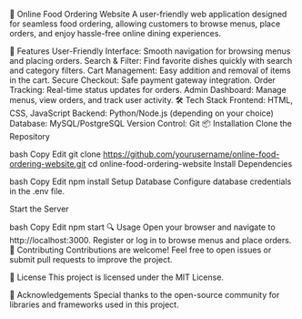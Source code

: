 🍕 Online Food Ordering Website
A user-friendly web application designed for seamless food ordering, allowing customers to browse menus, place orders, and enjoy hassle-free online dining experiences.

🚀 Features
User-Friendly Interface: Smooth navigation for browsing menus and placing orders.
Search & Filter: Find favorite dishes quickly with search and category filters.
Cart Management: Easy addition and removal of items in the cart.
Secure Checkout: Safe payment gateway integration.
Order Tracking: Real-time status updates for orders.
Admin Dashboard: Manage menus, view orders, and track user activity.
🛠️ Tech Stack
Frontend: HTML, CSS, JavaScript
Backend: Python/Node.js (depending on your choice)
Database: MySQL/PostgreSQL
Version Control: Git
📦 Installation
Clone the Repository

bash
Copy
Edit
git clone https://github.com/yourusername/online-food-ordering-website.git
cd online-food-ordering-website
Install Dependencies

bash
Copy
Edit
npm install
Setup Database
Configure database credentials in the .env file.

Start the Server

bash
Copy
Edit
npm start
🔍 Usage
Open your browser and navigate to http://localhost:3000.
Register or log in to browse menus and place orders.
👥 Contributing
Contributions are welcome! Feel free to open issues or submit pull requests to improve the project.

📜 License
This project is licensed under the MIT License.

🌟 Acknowledgements
Special thanks to the open-source community for libraries and frameworks used in this project.

